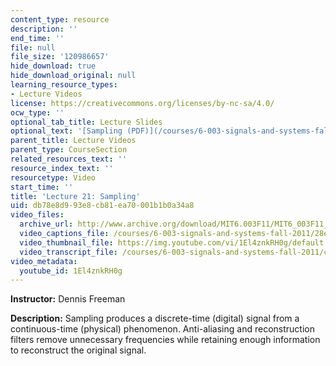 ```yaml
---
content_type: resource
description: ''
end_time: ''
file: null
file_size: '120986657'
hide_download: true
hide_download_original: null
learning_resource_types:
- Lecture Videos
license: https://creativecommons.org/licenses/by-nc-sa/4.0/
ocw_type: ''
optional_tab_title: Lecture Slides
optional_text: '[Sampling (PDF)](/courses/6-003-signals-and-systems-fall-2011/resources/mit6_003f11_lec21)'
parent_title: Lecture Videos
parent_type: CourseSection
related_resources_text: ''
resource_index_text: ''
resourcetype: Video
start_time: ''
title: 'Lecture 21: Sampling'
uid: db78e8d9-93e8-cb81-ea70-001b1b0a34a8
video_files:
  archive_url: http://www.archive.org/download/MIT6.003F11/MIT6_003F11_lec21_300k.mp4
  video_captions_file: /courses/6-003-signals-and-systems-fall-2011/28ec6f0e9640508d9e9768e0577b4b87_1El4znkRH0g.vtt
  video_thumbnail_file: https://img.youtube.com/vi/1El4znkRH0g/default.jpg
  video_transcript_file: /courses/6-003-signals-and-systems-fall-2011/c148aa5e8549e31f8a9a7fbcbde7ddfa_1El4znkRH0g.pdf
video_metadata:
  youtube_id: 1El4znkRH0g
---
```


**Instructor:** Dennis Freeman

**Description:** Sampling produces a discrete-time (digital) signal from a continuous-time (physical) phenomenon. Anti-aliasing and reconstruction filters remove unnecessary frequencies while retaining enough information to reconstruct the original signal.


